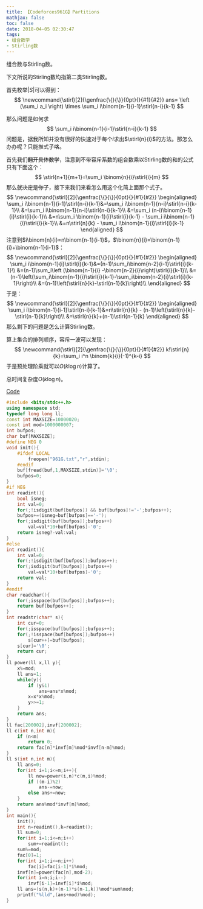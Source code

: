 ```yaml
---
title: 【Codeforces961G】Partitions
mathjax: false
toc: false
date: 2018-04-05 02:30:47
tags:
- 组合数学
- Stirling数
---
```

组合数与Stirling数。

<!-- more -->

下文所说的Stirling数均指第二类Stirling数。

首先枚举$|S|$可以得到：
$$
\newcommand{\stirl}[2]{\genfrac{\{}{\}}{0pt}{}{#1}{#2}}
ans= \left (\sum_i a_i \right) \times \sum_i i\binom{n-1}{i-1}\stirl{n-i}{k-1}
$$

那么问题是如何求
$$
\sum_i i\binom{n-1}{i-1}\stirl{n-i}{k-1}
$$
问题是，据我所知并没有很好的快速对于每个$i$求出$\stirl{n}{i}$的方法。那怎么办办呢？只能推式子咯。

首先我们<s>翻开具体数学</s>，注意到不带容斥系数的组合数乘以Stirling数的和的公式只有下面这个：
$$
\stirl{n+1}{m+1}=\sum_i \binom{n}{i}\stirl{i}{m}
$$
那么<s>就决定是你了</s>，接下来我们来看怎么用这个化简上面那个式子。
$$
\newcommand{\stirl}[2]{\genfrac{\{}{\}}{0pt}{}{#1}{#2}}
\begin{aligned}
\sum_i i\binom{n-1}{i-1}\stirl{n-i}{k-1}&=\sum_i i\binom{n-1}{n-i}\stirl{n-i}{k-1}\\
&=\sum_i i\binom{n-1}{n-i}\stirl{n-i}{k-1}\\
&=\sum_i (n-i)\binom{n-1}{i}\stirl{i}{k-1}\\
&=n\sum_i \binom{n-1}{i}\stirl{i}{k-1} - \sum_i i\binom{n-1}{i}\stirl{i}{k-1}\\
&=n\stirl{n}{k} - \sum_i i\binom{n-1}{i}\stirl{i}{k-1}
\end{aligned}
$$
注意到$i\binom{n}{i}=n\binom{n-1}{i-1}$，$\binom{n}{i}=\binom{n-1}{i}+\binom{n-1}{i-1}$：
$$
\newcommand{\stirl}[2]{\genfrac{\{}{\}}{0pt}{}{#1}{#2}}
\begin{aligned}
\sum_i i\binom{n-1}{i}\stirl{i}{k-1}&=(n-1)\sum_i\binom{n-2}{i-1}\stirl{i}{k-1}\\
&=(n-1)\sum_i\left (\binom{n-1}{i} -\binom{n-2}{i}\right)\stirl{i}{k-1}\\
&=(n-1)\left(\sum_i\binom{n-1}{i}\stirl{i}{k-1}-\sum_i\binom{n-2}{i}\stirl{i}{k-1}\right)\\
&=(n-1)\left(\stirl{n}{k}-\stirl{n-1}{k}\right)\\
\end{aligned}
$$
于是：
$$
\newcommand{\stirl}[2]{\genfrac{\{}{\}}{0pt}{}{#1}{#2}}
\begin{aligned}
\sum_i i\binom{n-1}{i-1}\stirl{n-i}{k-1}&=n\stirl{n}{k} - (n-1)\left(\stirl{n}{k}-\stirl{n-1}{k}\right)\\
&=\stirl{n}{k}+(n-1)\stirl{n-1}{k}
\end{aligned}
$$
那么剩下的问题是怎么计算Stirling数。

算上集合的排列顺序，容斥一波可以发现：
$$
\newcommand{\stirl}[2]{\genfrac{\{}{\}}{0pt}{}{#1}{#2}}
k!\stirl{n}{k}=\sum_i i^n \binom{k}{i}(-1)^{k-i}
$$
于是预处理阶乘就可以$O(k \log n)$计算了。

总时间复杂度$O(k \log n)$。

[Code](https://github.com/q234rty/OJ-Codes/blob/master/Codeforces/961G.cpp)

```cpp
#include <bits/stdc++.h>
using namespace std;
typedef long long ll;
const int MAXSIZE=10000020;
const int mod=1000000007;
int bufpos;
char buf[MAXSIZE];
#define NEG 0
void init(){
	#ifdef LOCAL
		freopen("961G.txt","r",stdin);
	#endif
	buf[fread(buf,1,MAXSIZE,stdin)]='\0';
	bufpos=0;
}
#if NEG
int readint(){
	bool isneg;
	int val=0;
	for(;!isdigit(buf[bufpos]) && buf[bufpos]!='-';bufpos++);
	bufpos+=(isneg=buf[bufpos]=='-');
	for(;isdigit(buf[bufpos]);bufpos++)
		val=val*10+buf[bufpos]-'0';
	return isneg?-val:val;
}
#else
int readint(){
	int val=0;
	for(;!isdigit(buf[bufpos]);bufpos++);
	for(;isdigit(buf[bufpos]);bufpos++)
		val=val*10+buf[bufpos]-'0';
	return val;
}
#endif
char readchar(){
	for(;isspace(buf[bufpos]);bufpos++);
	return buf[bufpos++];
}
int readstr(char* s){
	int cur=0;
	for(;isspace(buf[bufpos]);bufpos++);
	for(;!isspace(buf[bufpos]);bufpos++)
		s[cur++]=buf[bufpos];
	s[cur]='\0';
	return cur;
}
ll power(ll x,ll y){
	x%=mod;
	ll ans=1;
	while(y){
		if (y&1)
			ans=ans*x%mod;
		x=x*x%mod;
		y>>=1;
	}
	return ans;
}
ll fac[200002],invf[200002];
ll c(int n,int m){
	if (n<m)
		return 0;
	return fac[n]*invf[m]%mod*invf[n-m]%mod;
}
ll s(int n,int m){
	ll ans=0;
	for(int i=1;i<=m;i++){
		ll now=power(i,n)*c(m,i)%mod;
		if ((m-i)%2)
			ans-=now;
		else ans+=now;
	}
	return ans%mod*invf[m]%mod;
}
int main(){
	init();
	int n=readint(),k=readint();
	ll sum=0;
	for(int i=1;i<=n;i++)
		sum+=readint();
	sum%=mod;
	fac[0]=1;
	for(int i=1;i<=n;i++)
		fac[i]=fac[i-1]*i%mod;
	invf[n]=power(fac[n],mod-2);
	for(int i=n;i;i--)
		invf[i-1]=invf[i]*i%mod;
	ll ans=(s(n,k)+(n-1)*s(n-1,k))%mod*sum%mod;
	printf("%lld",(ans+mod)%mod);
}
```

